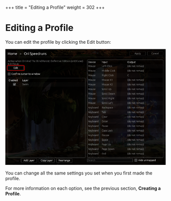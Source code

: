 +++
title = "Editing a Profile"
weight = 302
+++

# Editing a Profile

You can edit the profile by clicking the Edit button:

![screenshot](/images/tutorial/profile_edit.png)

You can change all the same settings you set when you first made the profile.

For more information on each option, see the previous section, **Creating a Profile**.
